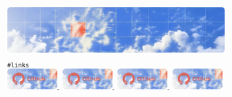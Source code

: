 <div>
    <a href="https://github.com/baeleon">
        <img title="banner" src="./images/banner.png" style="">
    </a>
</div>
&nbsp
<div>
    <samp>#links</samp>
    <div> 
        <a href="https://github.com/baeleon">
            <img title="banner" src="./images/links/github.png" style="width: 23%">
        </a>
        &nbsp
        <a href="https://github.com/baeleon">
            <img title="banner" src="./images/links/github.png" style="width: 23%">
        </a>
        &nbsp
        <a href="https://github.com/baeleon">
            <img title="banner" src="./images/links/github.png" style="width: 23%">
        </a>
        &nbsp
        <a href="https://github.com/baeleon">
            <img title="banner" src="./images/links/github.png" style="width: 23%">
        </a>
    </div>
</div>